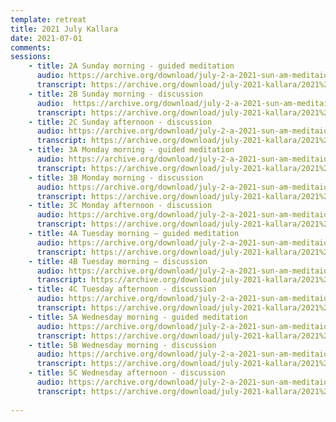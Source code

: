 ```yaml
---
template: retreat
title: 2021 July Kallara
date: 2021-07-01
comments: 
sessions:
    - title: 2A Sunday morning - guided meditation
      audio: https://archive.org/download/july-2-a-2021-sun-am-meditaion-intro/July%202%20A%202021%20Sun%20am%20meditaion%20intro.mp3
      transcript: https://archive.org/download/july-2021-kallara/2021%20July%20trans%20PDFs/2A%20July%202021%20Kallara.pdf
    - title: 2B Sunday morning - discussion
      audio:  https://archive.org/download/july-2-a-2021-sun-am-meditaion-intro/July%202%20B%20Sun%20am%20discussion.mp3
      transcript: https://archive.org/download/july-2021-kallara/2021%20July%20trans%20PDFs/2B%20July%202021%20Kallara.pdf
    - title: 2C Sunday afternoon - discussion
      audio: https://archive.org/download/july-2-a-2021-sun-am-meditaion-intro/July%202%20C%20Sun%20pm%20discussion.mp3
      transcript: https://archive.org/download/july-2021-kallara/2021%20July%20trans%20PDFs/2C%20July%202021%20Kallara.pdf
    - title: 3A Monday morning - guided meditation
      audio: https://archive.org/download/july-2-a-2021-sun-am-meditaion-intro/July%203%20A%20Mon%20am%20meditation%20intro.mp3
      transcript: https://archive.org/download/july-2021-kallara/2021%20July%20trans%20PDFs/3A%20July%202021%20Kallara.pdf
    - title: 3B Monday morning - discussion
      audio: https://archive.org/download/july-2-a-2021-sun-am-meditaion-intro/July%203%20B%20Mon%20am%20discussion.mp3
      transcript: https://archive.org/download/july-2021-kallara/2021%20July%20trans%20PDFs/3B%20July%202021%20Kallara.pdf
    - title: 3C Monday afternoon - discussion
      audio: https://archive.org/download/july-2-a-2021-sun-am-meditaion-intro/July%203%20C%20Mon%20pm%20discussion.mp3
      transcript: https://archive.org/download/july-2021-kallara/2021%20July%20trans%20PDFs/3C%20July%202021%20Kallara.pdf
    - title: 4A Tuesday morning – guided meditation
      audio: https://archive.org/download/july-2-a-2021-sun-am-meditaion-intro/July%204%20A%20Tues%20am%20meditation%20intro.mp3
      transcript: https://archive.org/download/july-2021-kallara/2021%20July%20trans%20PDFs/4A%20July%202021%20Kallara.pdf 
    - title: 4B Tuesday morning – discussion
      audio: https://archive.org/download/july-2-a-2021-sun-am-meditaion-intro/July%204%20B%20Tues%20am%20discussion.mp3
      transcript: https://archive.org/download/july-2021-kallara/2021%20July%20trans%20PDFs/4B%20July%202021%20Kallara.pdf
    - title: 4C Tuesday afternoon - discussion
      audio: https://archive.org/download/july-2-a-2021-sun-am-meditaion-intro/July%204%20C%20Tues%20pm%20discussion.mp3
      transcript: https://archive.org/download/july-2021-kallara/2021%20July%20trans%20PDFs/4C%20July%202021%20Kallara.pdf
    - title: 5A Wednesday morning - guided meditation
      audio: https://archive.org/download/july-2-a-2021-sun-am-meditaion-intro/July%205%20A%20Wed%20am%20meditation.mp3
      transcript: https://archive.org/download/july-2021-kallara/2021%20July%20trans%20PDFs/5A%20July%202021%20Kallara.pdf
    - title: 5B Wednesday morning - discussion
      audio: https://archive.org/download/july-2-a-2021-sun-am-meditaion-intro/July%205%20B%20Wed%20am%20discussion.mp3
      transcript: https://archive.org/download/july-2021-kallara/2021%20July%20trans%20PDFs/5B%20July%202021%20Kallara.pdf
    - title: 5C Wednesday afternoon - discussion
      audio: https://archive.org/download/july-2-a-2021-sun-am-meditaion-intro/July%205%20C%20Wed%20pm%20discussion.mp3
      transcript: https://archive.org/download/july-2021-kallara/2021%20July%20trans%20PDFs/5C%20July%202021%20Kallara.pdf
      
---
```

